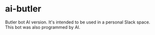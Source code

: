 # ai-butler
Butler bot AI version. It's intended to be used in a personal Slack space. This bot was also programmed by AI.
